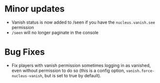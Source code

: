 # Minor updates

* Vanish status is now added to /seen if you have the `nucleus.vanish.see` permission
* `/seen` will no longer paginate in the console

# Bug Fixes

* Fix players with vanish permission sometimes logging in as vanished, even without permission to do so (this is a config option, 
`vanish.force-nucleus-vanish`, but is set to true by default).

